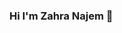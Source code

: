 ### Hi I'm Zahra Najem 👋

<!--
**Zahra257/Zahra257** is a ✨ _special_ ✨ repository because its `README.md` (this file) appears on your GitHub profile.

I am a freshly graduate from GoMyCode Bootcamp
currently working at Atlas Cub as a developer web also at O.control Water Technologies
I am passionate about web development
I love converting any design to code 
I am looking to collaborate on some web projects 
How to reach me najemzahra3@gmail.com  

const skills = {

  Frontend : [ Javascript, HTML, CSS, Mui, React Js, Redux, Context api, Bootstrap ],
  Backend : [ Node/Express Js ],
  Database :[MongoDB , MySQl] ,
  Tools : Git/Githup, Postman, Heroku, Figma, visual studio code, Redux devTools, 
    
               }



